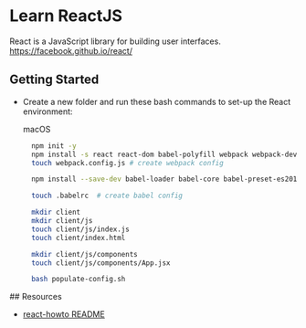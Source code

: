 # Learn ReactJS

React is a JavaScript library for building user interfaces.
https://facebook.github.io/react/

## Getting Started
- Create a new folder and run these bash commands to set-up the React environment:

  macOS

  ```bash
    npm init -y
    npm install -s react react-dom babel-polyfill webpack webpack-dev-server html-webpack-plugin path  # install webpack, dev server and path
    touch webpack.config.js # create webpack config

    npm install --save-dev babel-loader babel-core babel-preset-es2015 babel-preset-react # setup babel

    touch .babelrc  # create babel config

    mkdir client
    mkdir client/js
    touch client/js/index.js
    touch client/index.html

    mkdir client/js/components
    touch client/js/components/App.jsx

    bash populate-config.sh

  ```

## Resources
- [react-howto README](https://github.com/petehunt/react-howto)
